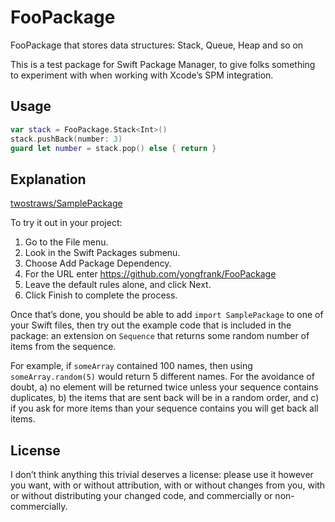 # FooPackage

FooPackage that stores data structures: Stack, Queue, Heap and so on

This is a test package for Swift Package Manager, to give folks something to experiment with when working with Xcode’s SPM integration.


## Usage

```swift
var stack = FooPackage.Stack<Int>()
stack.pushBack(number: 3)
guard let number = stack.pop() else { return }
```

## Explanation 

[twostraws/SamplePackage](https://github.com/twostraws/SamplePackage)

To try it out in your project:

1. Go to the File menu.
2. Look in the Swift Packages submenu.
3. Choose Add Package Dependency.
4. For the URL enter https://github.com/yongfrank/FooPackage
5. Leave the default rules alone, and click Next.
6. Click Finish to complete the process.

Once that’s done, you should be able to add `import SamplePackage` to one of your Swift files, then try out the example code that is included in the package: an extension on `Sequence` that returns some random number of items from the sequence.

For example, if `someArray` contained 100 names, then using `someArray.random(5)` would return 5 different names. For the avoidance of doubt, a) no element will be returned twice unless your sequence contains duplicates, b) the items that are sent back will be in a random order, and c) if you ask for more items than your sequence contains you will get back all items.


## License

I don’t think anything this trivial deserves a license: please use it however you want, with or without attribution, with or without changes from you, with or without distributing your changed code, and commercially or non-commercially.
